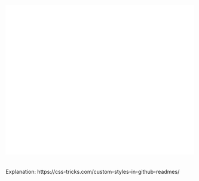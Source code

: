 <div align="center">
	<br>
	<a href="../../blame/main/header.svg">
		  <img src="header.svg" width="800" height="400" alt="Click to see the source">
	</a>
	<br>
</div>
<br>
<br>
Explanation: https://css-tricks.com/custom-styles-in-github-readmes/
